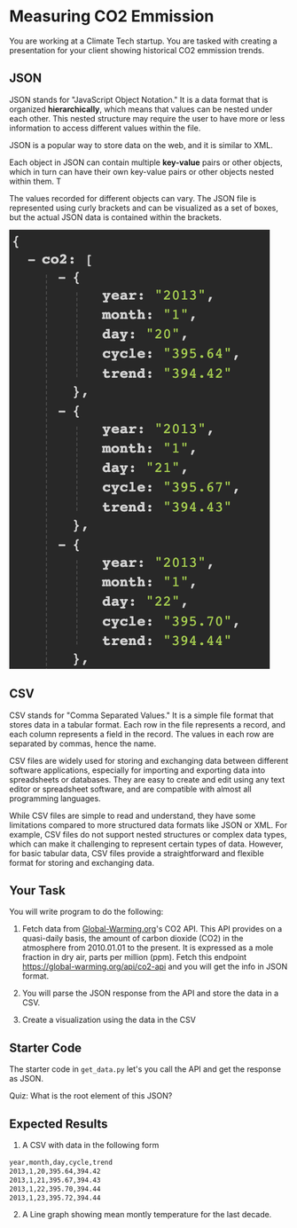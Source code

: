 # Measuring CO2 Emmission

You are working at a Climate Tech startup. You are tasked with creating a presentation for your client showing historical CO2 emmission trends.

## JSON

JSON stands for "JavaScript Object Notation." 
It is a data format that is organized **hierarchically**, which means that values can be nested under each other. This nested structure may require the user to have more or less information to access different values within the file. 

JSON is a popular way to store data on the web, and it is similar to XML. 

Each object in JSON can contain multiple **key-value** pairs or other objects, which in turn can have their own key-value pairs or other objects nested within them. T

The values recorded for different objects can vary. The JSON file is represented using curly brackets and can be visualized as a set of boxes, but the actual JSON data is contained within the brackets.

![Alt text](./images/json.png)

## CSV

CSV stands for "Comma Separated Values." It is a simple file format that stores data in a tabular format. Each row in the file represents a record, and each column represents a field in the record. The values in each row are separated by commas, hence the name.

CSV files are widely used for storing and exchanging data between different software applications, especially for importing and exporting data into spreadsheets or databases. They are easy to create and edit using any text editor or spreadsheet software, and are compatible with almost all programming languages.

While CSV files are simple to read and understand, they have some limitations compared to more structured data formats like JSON or XML. For example, CSV files do not support nested structures or complex data types, which can make it challenging to represent certain types of data. However, for basic tabular data, CSV files provide a straightforward and flexible format for storing and exchanging data.


## Your Task

You will write program to do the following:

1. Fetch data from [Global-Warming.org](https://global-warming.org/)'s CO2 API.
This API provides on a quasi-daily basis, the amount of carbon dioxide (CO2) in the atmosphere from 2010.01.01 to the present. It is expressed as a mole fraction in dry air, parts per million (ppm). Fetch this endpoint https://global-warming.org/api/co2-api and you will get the info in JSON format.

2. You will parse the JSON response from the API and store the data in a CSV.

3. Create a visualization using the data in the CSV

## Starter Code

The starter code in `get_data.py` let's you call the API and get the response as JSON.

Quiz:
What is the root element of this JSON?

## Expected Results

1. A CSV with data in the following form
```
year,month,day,cycle,trend
2013,1,20,395.64,394.42
2013,1,21,395.67,394.43
2013,1,22,395.70,394.44
2013,1,23,395.72,394.44
```

2. A Line graph showing mean montly temperature for the last decade. 